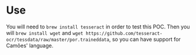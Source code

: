 # Use

You will need to `brew install tesseract` in order to test this POC. Then you will `brew install wget` and `wget https://github.com/tesseract-ocr/tessdata/raw/master/por.traineddata`, so you can have support for Camões' language.
